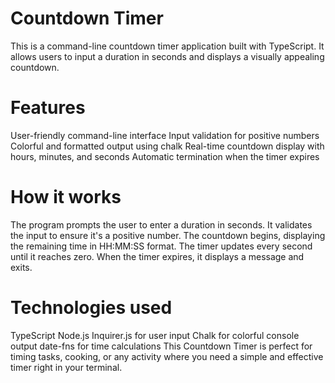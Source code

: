 # Countdown Timer
This is a command-line countdown timer application built with TypeScript. It allows users to input a duration in seconds and displays a visually appealing countdown.

# Features
User-friendly command-line interface
Input validation for positive numbers
Colorful and formatted output using chalk
Real-time countdown display with hours, minutes, and seconds
Automatic termination when the timer expires
# How it works
The program prompts the user to enter a duration in seconds.
It validates the input to ensure it's a positive number.
The countdown begins, displaying the remaining time in HH:MM:SS format.
The timer updates every second until it reaches zero.
When the timer expires, it displays a message and exits.
# Technologies used
TypeScript
Node.js
Inquirer.js for user input
Chalk for colorful console output
date-fns for time calculations
This Countdown Timer is perfect for timing tasks, cooking, or any activity where you need a simple and effective timer right in your terminal.
